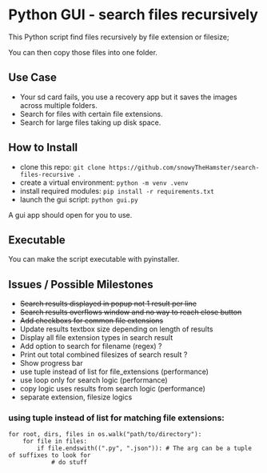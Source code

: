# Python GUI - search files recursively

This Python script find files recursively by file extension or filesize;

You can then copy those files into one folder.

## Use Case

- Your sd card fails, you use a recovery app but it saves the images across multiple folders.
- Search for files with certain file extensions.
- Search for large files taking up disk space.

## How to Install

- clone this repo: `git clone https://github.com/snowyTheHamster/search-files-recursive .`
- create a virtual environment: `python -m venv .venv`
- install required modules: `pip install -r requirements.txt`
- launch the gui script: `python gui.py`

A gui app should open for you to use.

## Executable

You can make the script executable with pyinstaller.


## Issues / Possible Milestones

- ~~Search results displayed in popup not 1 result per line~~
- ~~Search results overflows window and no way to reach close button~~
- ~~Add checkboxs for common file extensions~~
- Update results textbox size depending on length of results
- Display all file extension types in search result
- Add option to search for filename (regex) ?
- Print out total combined filesizes of search result ? 
- Show progress bar
- use tuple instead of list for file_extensions (performance)
- use loop only for search logic (performance)
- copy logic uses results from search logic (performance)
- separate extension, filesize logics



### using tuple instead of list for matching file extensions:
```
for root, dirs, files in os.walk("path/to/directory"):
    for file in files:
        if file.endswith((".py", ".json")): # The arg can be a tuple of suffixes to look for
            # do stuff
```